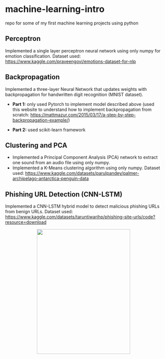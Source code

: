 # machine-learning-intro

repo for some of my first machine learning projects using python

## Perceptron
Implemented a single layer perceptron neural network using only numpy for emotion classification.
Dataset used: https://www.kaggle.com/praveengovi/emotions-dataset-for-nlp

## Backpropagation
Implemented a three-layer Neural Network that updates weights with backpropagation for handwritten digit recognition (MNIST dataset).

- **Part 1:** only used Pytorch to implement model described above (used this website to understand how to implement backpropagation from scratch: https://mattmazur.com/2015/03/17/a-step-by-step-backpropagation-example/) 

- **Part 2:** used scikit-learn framework 

## Clustering and PCA
- Implemented a Principal Component Analysis (PCA) network to extract one sound from an audio file using only numpy.
- Implemented a K-Means clustering algorithm using only numpy. Dataset used: https://www.kaggle.com/datasets/parulpandey/palmer-archipelago-antarctica-penguin-data

## Phishing URL Detection (CNN-LSTM)
Implemented a CNN-LSTM hybrid model to detect malicious phishing URLs from benign URLs. Dataset used: https://www.kaggle.com/datasets/taruntiwarihp/phishing-site-urls/code?resource=download 
<p align="center">
  <img width="300" height="400" src="https://user-images.githubusercontent.com/113158430/210277439-cad1d453-f8f1-46bf-8ccd-5743a308276a.png">
</p>


